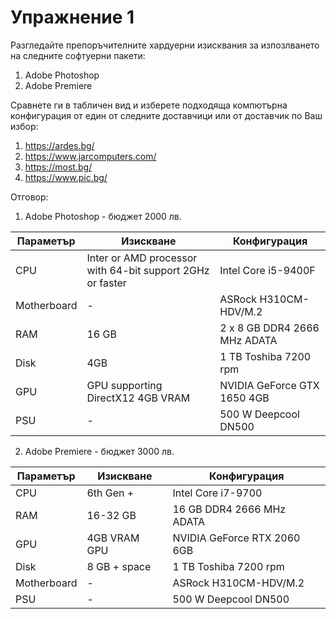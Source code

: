 # Упражнение 1 

Разгледайте препоръчителните хардуерни изисквания за изпозлването на следните софтуерни пакети:
1. Adobe Photoshop 
2. Adobe Premiere

Сравнете ги в табличен вид и изберете подходяща компютърна конфигурация от един от следните доставчици или от доставчик по Ваш избор:
1. https://ardes.bg/
2. https://www.jarcomputers.com/
3. https://most.bg/
4. https://www.pic.bg/


Отговор:

1. Adobe Photoshop - бюджет 2000 лв. 

Параметър | Изискване | Конфигурация
------------ | -------------| -------------
CPU | Inter or AMD processor with 64-bit support 2GHz or faster | Intel Core i5-9400F 
Motherboard | - | ASRock H310CM-HDV/M.2
RAM | 16 GB | 2 x 8 GB DDR4 2666 MHz ADATA
Disk | 4GB | 1 TB Toshiba 7200 rpm
GPU | GPU supporting DirectX12 4GB VRAM | NVIDIA GeForce GTX 1650 4GB
PSU | - | 500 W Deepcool DN500

2. Adobe Premiere - бюджет 3000 лв. 

Параметър | Изискване | Конфигурация
------------ | -------------| -------------
CPU | 6th Gen + | Intel Core i7-9700 
RAM | 16-32 GB  | 16 GB DDR4 2666 MHz ADATA
GPU | 4GB VRAM GPU | NVIDIA GeForce RTX 2060 6GB
Disk | 8 GB + space | 1 TB Toshiba 7200 rpm
Motherboard | - | ASRock H310CM-HDV/M.2
PSU | - | 500 W Deepcool DN500 

